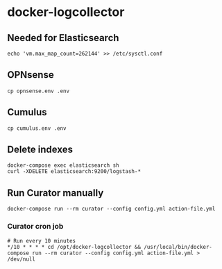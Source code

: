 # docker-logcollector

## Needed for Elasticsearch
    echo 'vm.max_map_count=262144' >> /etc/sysctl.conf

## OPNsense
    cp opnsense.env .env

## Cumulus
    cp cumulus.env .env

## Delete indexes
    docker-compose exec elasticsearch sh
    curl -XDELETE elasticsearch:9200/logstash-*

## Run Curator manually
    docker-compose run --rm curator --config config.yml action-file.yml
    
### Curator cron job
    # Run every 10 minutes
    */10 * * * * cd /opt/docker-logcollector && /usr/local/bin/docker-compose run --rm curator --config config.yml action-file.yml > /dev/null
